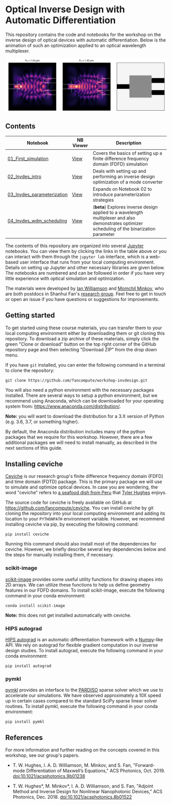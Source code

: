 # Optical Inverse Design with Automatic Differentiation

This repository contains the code and notebooks for the workshop on the inverse design of optical devices with automatic differentiation. Below is the animation of such an optimization applied to an optical wavelength multiplexer.

![](img/optimization.gif)

## Contents

| Notebook | NB Viewer | Description  |
| -------- | --------- | ------------ |
| [01_First_simulation](01_First_simulation.ipynb) | [View](https://nbviewer.jupyter.org/github/fancompute/workshop-invdesign/blob/master/01_First_simulation.ipynb) | Covers the basics of setting up a finite difference frequency domain (FDFD) simulation |
| [02_Invdes_intro](02_Invdes_intro.ipynb) | [View](https://nbviewer.jupyter.org/github/fancompute/workshop-invdesign/blob/master/02_Invdes_intro.ipynb) | Deals with setting up and performing an inverse design optimization of a mode converter |
| [03_Invdes_parameterization](03_Invdes_parameterization.ipynb) | [View](https://nbviewer.jupyter.org/github/fancompute/workshop-invdesign/blob/master/03_Invdes_parameterization.ipynb) | Expands on Notebook 02 to introduce parameterization strategies |
| [04_Invdes_wdm_scheduling](04_Invdes_wdm_scheduling.ipynb) | [View](https://nbviewer.jupyter.org/github/fancompute/workshop-invdesign/blob/master/04_Invdes_wdm_scheduling.ipynb) | (**beta**) Explores inverse design applied to a  wavelength multiplexer and also demonstrates optimizer scheduling of the binarization parameter |

The contents of this repository  are organized into several [Jupyter](https://jupyter.org/) notebooks. You can view them by clicking the links in the table above or you can interact with them through the `jupyter lab` interface, which is a web-based user interface that runs from your local computing environment. Details on setting up Jupyter and other necessary libraries are given below. The notebooks are numbered and can be followed in order if you have very little experience with optical simulation and optimization.

The materials were developed by [Ian Williamson](https://www.ianwilliamson.org/) and [Momchil Minkov](https://momchilmm.github.io/), who are both postdocs in Shanhui Fan's [research group](https://web.stanford.edu/group/fan/). Feel free to get in touch or open an issue if you have questions or suggestions for improvements.

## Getting started

To get started using these course materials, you can transfer them to your local computing environment either by downloading them or git cloning this repository. To download a zip archive of these materials, simply click the green "Clone or download" button on the top right corner of the GitHub repository page and then selecting "Download ZIP" from the drop down menu.

If you have `git` installed, you can enter the following command in a terminal to clone the repository:

    git clone https://github.com/fancompute/workshop-invdesign.git

You will also need a python environment with the necessary packages installed. There are several ways to setup a python environment, but we recommend using Anaconda, which can be downloaded for your operating system from: <https://www.anaconda.com/distribution/>. 

**Note:** you will want to download the distribution for a 3.X version of Python (e.g. 3.6, 3.7, or something higher). 

By default, the Anaconda distribution includes many of the python packages that we require for this workshop. However, there are a few additional packages we will need to install manually, as described in the next sections of this guide.

## Installing ceviche

[Ceviche](https://github.com/fancompute/ceviche) is our research group's finite difference frequency domain (FDFD) and time domain (FDTD) package. This is the primary package we will use to simulate and optimize optical devices. In case you are wondering, the word "ceviche" refers to [a seafood dish from Peru](https://en.wikipedia.org/wiki/Ceviche) that [Tyler Hughes](http://twhughes.github.io/) enjoys.

The source code for ceviche is freely available on GitHub at <https://github.com/fancompute/ceviche>. You can install ceviche by git cloning the repository into your local computing environment and adding its location to your `PYTHONPATH` environment variable. However, we recommend installing ceviche via pip, by executing the following command:

    pip install ceviche

Running this command should also install most of the dependencies for ceviche. However, we briefly describe several key dependencies below and the steps for manually installing them, if necessary.

### scikit-image

[scikit-image](https://scikit-image.org/) provides some useful utility functions for drawing shapes into 2D arrays. We can utilize these functions to help us define geometry features in our FDFD domains. To install scikit-image, execute the following command in your conda environment:

    conda install scikit-image

**Note:** this does not get installed automatically with ceviche.

### HIPS autograd

[HIPS autograd](https://github.com/HIPS/autograd) is an automatic differentiation framework with a [Numpy](https://numpy.org/)-like API. We rely on autograd for flexible gradient computation in our inverse design studies. To install autograd, execute the following command in your conda environment:

    pip install autograd

### pymkl

[pymkl](https://pypi.org/project/pyMKL/) provides an interface to the [PARDISO](https://www.pardiso-project.org/) sparse solver which we use to accelerate our simulations. We have observed approximately a 10X speed up in certain cases compared to the standard SciPy sparse linear solver routines. To install pymkl, execute the following command in your conda environment:

    pip install pymkl

## References

For more information and further reading on the concepts covered in this workshop, see our group's papers.

 - T. W. Hughes, I. A. D. Williamson, M. Minkov, and S. Fan, "Forward-mode Differentiation of Maxwell’s Equations," ACS Photonics, Oct. 2019. [doi:10.1021/acsphotonics.9b01238](https://doi.org/10.1021/acsphotonics.9b01238)

 - T. W. Hughes*, M. Minkov*, I. A. D. Williamson, and S. Fan, "Adjoint Method and Inverse Design for Nonlinear Nanophotonic Devices," ACS Photonics, Dec. 2018. [doi:10.1021/acsphotonics.8b01522](https://doi.org/10.1021/acsphotonics.8b01522)
